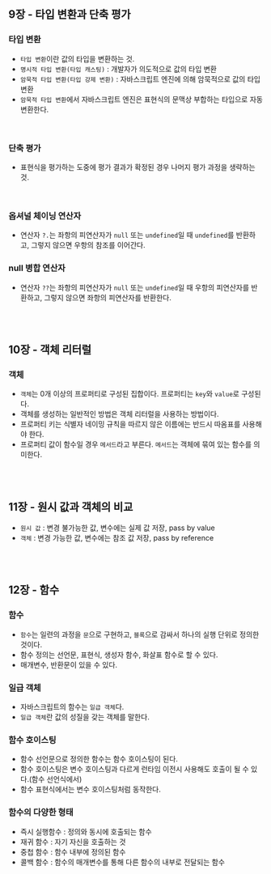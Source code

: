 ## 9장 - 타입 변환과 단축 평가

### 타입 변환
- `타입 변환`이란 값의 타입을 변환하는 것.  
- `명시적 타입 변환(타입 캐스팅)` : 개발자가 의도적으로 값의 타입 변환  
- `암묵적 타입 변환(타입 강제 변환)` : 자바스크립트 엔진에 의해 암묵적으로 값의 타입 변환  
- `암묵적 타입 변환`에서 자바스크립트 엔진은 표현식의 문맥상 부합하는 타입으로 자동 변환한다.  
<br>

### 단축 평가
- 표현식을 평가하는 도중에 평가 결과가 확정된 경우 나머지 평가 과정을 생략하는 것.  
<br>

### 옵셔널 체이닝 연산자
- 연산자 `?.`는 좌항의 피연산자가 `null` 또는 `undefined`일 때 `undefined`를 반환하고, 그렇지 않으면 우항의 참조를 이어간다.

### null 병합 연산자
- 연산자 `??`는 좌항의 피연산자가 `null` 또는 `undefined`일 때 우항의 피연산자를 반환하고, 그렇지 않으면 좌항의 피연산자를 반환한다.
<br>
<br>


## 10장 - 객체 리터럴

### 객체
- `객체`는 0개 이상의 프로퍼티로 구성된 집합이다. 프로퍼티는 `key`와 `value`로 구성된다.  
- 객체를 생성하는 일반적인 방법은 객체 리터럴을 사용하는 방법이다.  
- 프로퍼티 키는 식별자 네이밍 규칙을 따르지 않은 이름에는 반드시 따옴표를 사용해야 한다.  
- 프로퍼티 값이 함수일 경우 `메서드`라고 부른다. `메서드`는 객체에 묶여 있는 함수를 의미한다.  
<br>
<br>


## 11장 - 원시 값과 객체의 비교

- `원시 값` : 변경 불가능한 값, 변수에는 실제 값 저장, pass by value
- `객체` : 변경 가능한 값, 변수에는 참조 값 저장, pass by reference
<br>
<br>


## 12장 - 함수

### 함수
- `함수`는 일련의 과정을 `문`으로 구현하고, `블록`으로 감싸서 하나의 실행 단위로 정의한 것이다.
- 함수 정의는 선언문, 표현식, 생성자 함수, 화살표 함수로 할 수 있다.
- 매개변수, 반환문이 있을 수 있다.

### 일급 객체
- 자바스크립트의 함수는 `일급 객체`다.
- `일급 객체`란 값의 성질을 갖는 객체를 말한다. 

### 함수 호이스팅
- 함수 선언문으로 정의한 함수는 함수 호이스팅이 된다.
- 함수 호이스팅은 변수 호이스팅과 다르게 런타임 이전시 사용해도 호출이 될 수 있다.(함수 선언식에서)
- 함수 표현식에서는 변수 호이스팅처럼 동작한다.

### 함수의 다양한 형태
- 즉시 실행함수 : 정의와 동시에 호출되는 함수
- 재귀 함수 : 자기 자신을 호출하는 것
- 중첩 함수 : 함수 내부에 정의된 함수
- 콜백 함수 : 함수의 매개변수를 통해 다른 함수의 내부로 전달되는 함수
